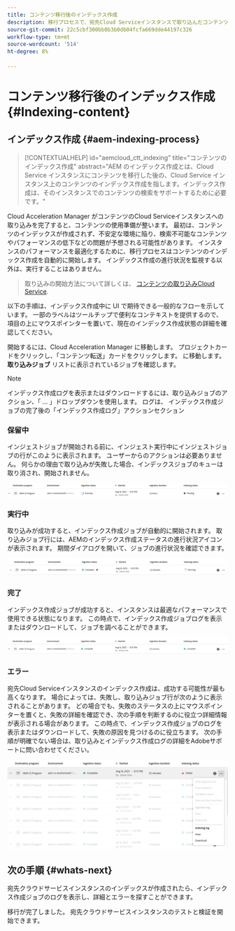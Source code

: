 ```yaml
---
title: コンテンツ移行後のインデックス作成
description: 移行プロセスで、宛先Cloud Serviceインスタンスで取り込んだコンテンツのインデックスを作成する方法を説明します。
source-git-commit: 22c5cbf300bb0b3b0db04fcfa669dde44197c326
workflow-type: tm+mt
source-wordcount: '514'
ht-degree: 8%

---
```


# コンテンツ移行後のインデックス作成 {#Indexing-content}

## インデックス作成 {#aem-indexing-process}

>[!CONTEXTUALHELP]
>id="aemcloud_ctt_indexing"
>title="コンテンツのインデックス作成"
>abstract="AEM のインデックス作成とは、Cloud Service インスタンスにコンテンツを移行した後の、Cloud Service インスタンス上のコンテンツのインデックス作成を指します。インデックス作成は、そのインスタンスでのコンテンツの検索をサポートするために必要です。"

Cloud Acceleration Manager がコンテンツのCloud Serviceインスタンスへの取り込みを完了すると、コンテンツの使用準備が整います。 最初は、コンテンツのインデックスが作成されず、不安定な環境に陥り、検索不可能なコンテンツやパフォーマンスの低下などの問題が予想される可能性があります。
インスタンスのパフォーマンスを最適化するために、移行プロセスはコンテンツのインデックス作成を自動的に開始します。 インデックス作成の進行状況を監視する以外は、実行することはありません。

> 取り込みの開始方法について詳しくは、 [コンテンツの取り込みCloud Service](/help/journey-migration/content-transfer-tool/using-content-transfer-tool/ingesting-content.md).

以下の手順は、インデックス作成中に UI で期待できる一般的なフローを示しています。 一部のラベルはツールチップで便利なコンテキストを提供するので、項目の上にマウスポインターを置いて、現在のインデックス作成状態の詳細を確認してください。

開始するには、Cloud Acceleration Manager に移動します。 プロジェクトカードをクリックし、「コンテンツ転送」カードをクリックします。 に移動します。 **取り込みジョブ**
リストに表示されているジョブを確認します。

>[!NOTE]
>インデックス作成ログを表示またはダウンロードするには、取り込みジョブのアクション、「 ... 」ドロップダウンを使用します。 ログは、
> インデックス作成ジョブの完了後の「インデックス作成ログ」アクションセクション

### 保留中

インジェストジョブが開始される前に、インジェスト実行中にインジェストジョブの行がこのように表示されます。 ユーザーからのアクションは必要ありません。 何らかの理由で取り込みが失敗した場合、インデックスジョブのキューは取り消され、開始されません。

![画像](/help/journey-migration/content-transfer-tool/assets-indexing/pending.png)

### 実行中

取り込みが成功すると、インデックス作成ジョブが自動的に開始されます。 取り込みジョブ行には、AEMのインデックス作成ステータスの進行状況アイコンが表示されます。 期間ダイアログを開いて、ジョブの進行状況を確認できます。

![画像](/help/journey-migration/content-transfer-tool/assets-indexing/running.png)

### 完了

インデックス作成ジョブが成功すると、インスタンスは最適なパフォーマンスで使用できる状態になります。 この時点で、インデックス作成ジョブログを表示またはダウンロードして、ジョブを調べることができます。

![画像](/help/journey-migration/content-transfer-tool/assets-indexing/complete.png)

### エラー

宛先Cloud Serviceインスタンスのインデックス作成は、成功する可能性が最も高くなります。 場合によっては、失敗し、取り込みジョブ行が次のように表示されることがあります。 どの場合でも、失敗のステータスの上にマウスポインターを置くと、失敗の詳細を確認でき、次の手順を判断するのに役立つ詳細情報が表示される場合があります。 この時点で、インデックス作成ジョブのログを表示またはダウンロードして、失敗の原因を見つけるのに役立ちます。 次の手順が明確でない場合は、取り込みとインデックス作成ログの詳細をAdobeサポートに問い合わせてください。

![画像](/help/journey-migration/content-transfer-tool/assets-indexing/failed.png)

## 次の手順 {#whats-next}

宛先クラウドサービスインスタンスのインデックスが作成されたら、インデックス作成ジョブのログを表示し、詳細とエラーを探すことができます。

移行が完了しました。 宛先クラウドサービスインスタンスのテストと検証を開始できます。
